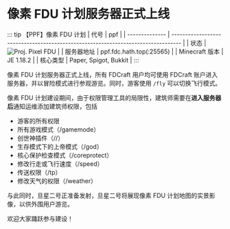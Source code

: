 # 像素 FDU 计划服务器正式上线

::: tip 【PPF】像素 FDU 计划
| 代号           | ppf                                                                               |
| -------------- | --------------------------------------------------------------------------------- |
| 状态           | ![Proj. Pixel FDU](https://minecraftlist.com/servers/ppf.fdc.hath.top/banner.svg) |
| 服务器地址     | ppf.fdc.hath.top(:25565)                                                             |
| Minecraft 版本 | JE 1.18.2                                                      |
| 核心类型    | Paper, Spigot, Bukkit                                                      |
:::

像素 FDU 计划服务器正式上线，所有 FDCraft 用户均可使用 FDCraft 账户进入服务器，并以冒险模式进行参观游览。同时，游客使用 `/fly` 可以切换飞行模式。

像素 FDU 计划建设期间，由于权限管理工具的局限性，建筑师需要在**进入服务器后**通知运维添加建筑师权限，包括

- 游客的所有权限
- 所有游戏模式（/gamemode）
- 创世神插件（//）
- 生存模式下的上帝模式（/god）
- 核心保护检查模式（/coreprotect）
- 修改行走或飞行速度（/speed）
- 传送权限（/tp）
- 修改天气的权限（/weather）

与此同时，旦星二号正准备发射，旦星二号将展现像素 FDU 计划地图的实景影像，以供外围用户游览。

欢迎大家踊跃参与建设！
